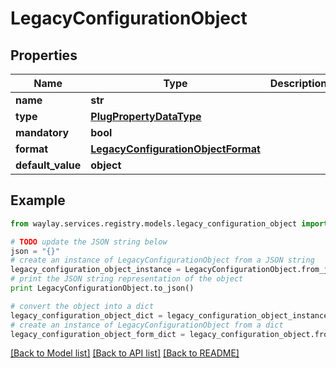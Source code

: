 # LegacyConfigurationObject


## Properties

Name | Type | Description | Notes
------------ | ------------- | ------------- | -------------
**name** | **str** |  | 
**type** | [**PlugPropertyDataType**](PlugPropertyDataType.md) |  | 
**mandatory** | **bool** |  | [optional] 
**format** | [**LegacyConfigurationObjectFormat**](LegacyConfigurationObjectFormat.md) |  | [optional] 
**default_value** | **object** |  | [optional] 

## Example

```python
from waylay.services.registry.models.legacy_configuration_object import LegacyConfigurationObject

# TODO update the JSON string below
json = "{}"
# create an instance of LegacyConfigurationObject from a JSON string
legacy_configuration_object_instance = LegacyConfigurationObject.from_json(json)
# print the JSON string representation of the object
print LegacyConfigurationObject.to_json()

# convert the object into a dict
legacy_configuration_object_dict = legacy_configuration_object_instance.to_dict()
# create an instance of LegacyConfigurationObject from a dict
legacy_configuration_object_form_dict = legacy_configuration_object.from_dict(legacy_configuration_object_dict)
```
[[Back to Model list]](../README.md#documentation-for-models) [[Back to API list]](../README.md#documentation-for-api-endpoints) [[Back to README]](../README.md)


